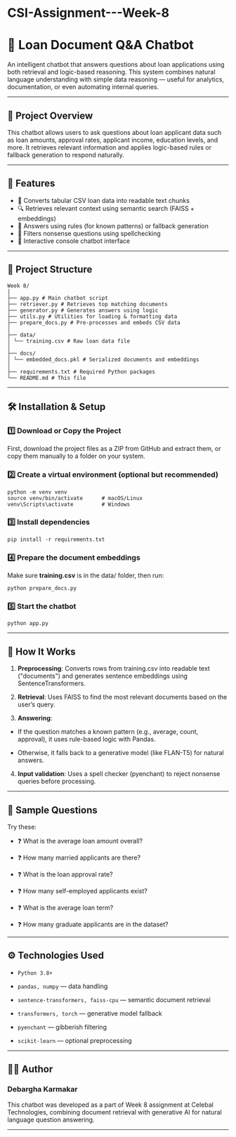 # CSI-Assignment---Week-8

# 🤖 Loan Document Q&A Chatbot

An intelligent chatbot that answers questions about loan applications using both retrieval and logic-based reasoning. This system combines natural language understanding with simple data reasoning — useful for analytics, documentation, or even automating internal queries.

---

## 📌 Project Overview

This chatbot allows users to ask questions about loan applicant data such as loan amounts, approval rates, applicant income, education levels, and more. It retrieves relevant information and applies logic-based rules or fallback generation to respond naturally.

---

## 🚀 Features

- 📄 Converts tabular CSV loan data into readable text chunks
- 🔍 Retrieves relevant context using semantic search (FAISS + embeddings)
- 🧠 Answers using rules (for known patterns) or fallback generation
- 🧹 Filters nonsense questions using spellchecking
- 🧪 Interactive console chatbot interface

---

## 📂 Project Structure

```
Week 8/
│
├── app.py # Main chatbot script
├── retriever.py # Retrieves top matching documents
├── generator.py # Generates answers using logic
├── utils.py # Utilities for loading & formatting data
├── prepare_docs.py # Pre-processes and embeds CSV data
│
├── data/
│ └── training.csv # Raw loan data file
│
├── docs/
│ └── embedded_docs.pkl # Serialized documents and embeddings
│
├── requirements.txt # Required Python packages
└── README.md # This file
```


---

## 🛠️ Installation & Setup

### 1️⃣ Download or Copy the Project
  First, download the project files as a ZIP from GitHub and extract them, or copy them manually to a folder on your system.
### 2️⃣ Create a virtual environment (optional but recommended)
```
python -m venv venv
source venv/bin/activate      # macOS/Linux
venv\Scripts\activate         # Windows
```

### 3️⃣ Install dependencies
```
pip install -r requirements.txt
```

### 4️⃣ Prepare the document embeddings
Make sure **training.csv** is in the data/ folder, then run:
```
python prepare_docs.py
```
### 5️⃣ Start the chatbot
```
python app.py
```
---
## 💬 How It Works
1. **Preprocessing**: Converts rows from training.csv into readable text ("documents") and generates sentence embeddings using SentenceTransformers.

2. **Retrieval**: Uses FAISS to find the most relevant documents based on the user’s query.

3. **Answering**:

  - If the question matches a known pattern (e.g., average, count, approval), it uses rule-based logic with Pandas.

  - Otherwise, it falls back to a generative model (like FLAN-T5) for natural answers.

4. **Input validation**: Uses a spell checker (pyenchant) to reject nonsense queries before processing.
---

## 🧪 Sample Questions
Try these:

- ❓ What is the average loan amount overall?

- ❓ How many married applicants are there?

- ❓ What is the loan approval rate?

- ❓ How many self-employed applicants exist?

- ❓ What is the average loan term?

- ❓ How many graduate applicants are in the dataset?
---

## ⚙️ Technologies Used
- `Python 3.8+`

- `pandas, numpy` — data handling

- `sentence-transformers, faiss-cpu` — semantic document retrieval

- `transformers, torch` — generative model fallback

- `pyenchant` — gibberish filtering

- `scikit-learn` — optional preprocessing
---

## 👨‍💻 Author
### Debargha Karmakar
This chatbot was developed as a part of Week 8 assignment at Celebal Technologies, combining document retrieval with generative AI for natural language question answering.

---
